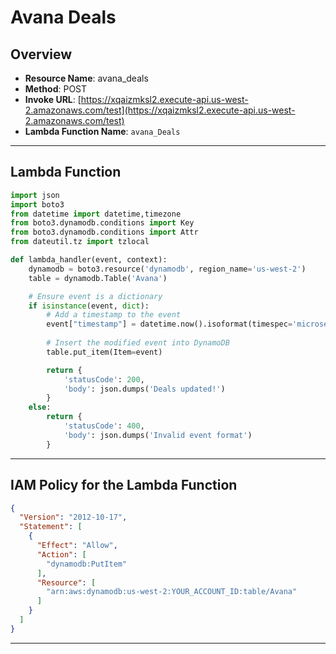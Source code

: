 # Avana Deals

## Overview
- **Resource Name**: avana_deals
- **Method**: POST
- **Invoke URL**: [https://xqaizmksl2.execute-api.us-west-2.amazonaws.com/test](https://xqaizmksl2.execute-api.us-west-2.amazonaws.com/test)
- **Lambda Function Name**: `avana_Deals`
---

## Lambda Function

```python
import json
import boto3
from datetime import datetime,timezone
from boto3.dynamodb.conditions import Key
from boto3.dynamodb.conditions import Attr
from dateutil.tz import tzlocal

def lambda_handler(event, context):
    dynamodb = boto3.resource('dynamodb', region_name='us-west-2')
    table = dynamodb.Table('Avana')

    # Ensure event is a dictionary
    if isinstance(event, dict):
        # Add a timestamp to the event
        event["timestamp"] = datetime.now().isoformat(timespec='microseconds')
        
        # Insert the modified event into DynamoDB
        table.put_item(Item=event)

        return {
            'statusCode': 200,
            'body': json.dumps('Deals updated!')
        }
    else:
        return {
            'statusCode': 400,
            'body': json.dumps('Invalid event format')
        }
```


---

## IAM Policy for the Lambda Function

```json
{
  "Version": "2012-10-17",
  "Statement": [
    {
      "Effect": "Allow",
      "Action": [
        "dynamodb:PutItem"
      ],
      "Resource": [
        "arn:aws:dynamodb:us-west-2:YOUR_ACCOUNT_ID:table/Avana"
      ]
    }
  ]
}


```
---